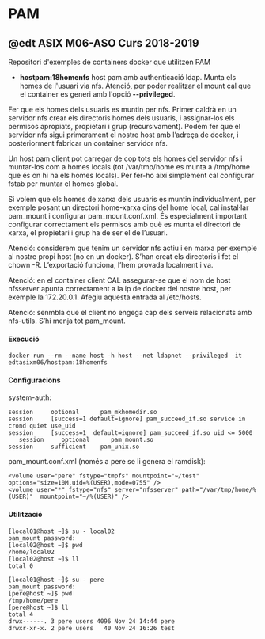 # PAM
## @edt ASIX M06-ASO Curs 2018-2019

Repositori d'exemples de containers docker que utilitzen PAM

 * **hostpam:18homenfs** host pam amb authenticació ldap. Munta els homes de l'usuari via nfs.
Atenció, per poder realitzar el mount cal que el container es generi amb l'opció **--privileged**.

Fer que els homes dels usuaris es muntin per nfs. Primer caldrà en un servidor nfs crear els directoris homes dels usuaris, i assignar-los els permisos apropiats, propietari i grup (recursivament). Podem fer que el servidor nfs sigui primerament el nostre host amb l’adreça de docker, i posteriorment fabricar un container servidor nfs.

Un host  pam client pot carregar de cop tots els homes del servidor nfs i muntar-los com a homes locals (tot /var/tmp/home es munta a /tmp/home que és on hi ha els homes locals). Per fer-ho així simplement cal configurar fstab per muntar el homes global.

Si volem que els homes de xarxa dels usuaris es muntin individualment, per exemple posant un directori home-xarxa dins del home local, cal instal·lar pam_mount i configurar pam_mount.conf.xml. 
És especialment important configurar correctament els permisos amb què es munta el directori de xarxa, el propietari i grup ha de ser el de l’usuari.

Atenció: considerem que tenim un servidor nfs actiu i en marxa per exemple al nostre propi host (no en un docker). S’han creat els directoris i fet el chown -R. L’exportació funciona, l’hem provada localment i va.

Atenció: en el container client CAL assegurar-se que el nom de host nfsserver apunta correctament a la ip de docker del nostre host, per exemple la 172.20.0.1. Afegiu aquesta entrada al /etc/hosts.

Atenció: senmbla que el client no engega cap dels serveis relacionats amb nfs-utils. S’hi menja tot pam_mount.


#### Execució

```
docker run --rm --name host -h host --net ldapnet --privileged -it edtasixm06/hostpam:18homenfs
```

#### Configuracions

system-auth:
```
session     optional      pam_mkhomedir.so
session     [success=1 default=ignore] pam_succeed_if.so service in crond quiet use_uid
session     [success=1  default=ignore] pam_succeed_if.so uid <= 5000
   session     optional      pam_mount.so
session     sufficient    pam_unix.so

```

pam_mount.conf.xml (només a pere se li genera el  ramdisk):
```
<volume user="pere" fstype="tmpfs" mountpoint="~/test" options="size=10M,uid=%(USER),mode=0755" />
<volume user="*" fstype="nfs" server="nfsserver" path="/var/tmp/home/%(USER)"  mountpoint="~/%(USER)" />
```


#### Utilització

```
[local01@host ~]$ su - local02
pam_mount password:
[local02@host ~]$ pwd
/home/local02
[local02@host ~]$ ll
total 0

[local01@host ~]$ su - pere
pam_mount password:
[pere@host ~]$ pwd
/tmp/home/pere
[pere@host ~]$ ll
total 4
drwx------. 3 pere users 4096 Nov 24 14:44 pere
drwxr-xr-x. 2 pere users   40 Nov 24 16:26 test
```


